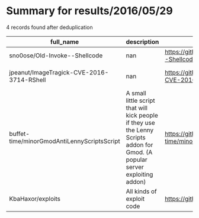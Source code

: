 
# Summary for results/2016/05/29
    
4 records found after deduplication

| full_name | description | html_url | matched_list | matched_count | pushed_at | size | stargazers_count | language | forks_count | vul_ids |
|---------------------------------------------|-------------------------------------------------------------------------------------------------------------------------------|----------------------------------------------------------------|----------------|-----------------|---------------------------|--------|--------------------|------------|---------------|-------------------|
| sno0ose/Old-Invoke--Shellcode | nan | https://github.com/sno0ose/Old-Invoke--Shellcode | ['shellcode'] | 1 | 2016-05-29 17:19:56+00:00 | 8 | 1 | PowerShell | 1 | [] |
| jpeanut/ImageTragick-CVE-2016-3714-RShell | nan | https://github.com/jpeanut/ImageTragick-CVE-2016-3714-RShell | ['cve-2'] | 1 | 2016-05-29 17:27:10+00:00 | 10 | 16 | nan | 4 | ['CVE-2016-3714'] |
| buffet-time/minorGmodAntiLennyScriptsScript | A small little script that will kick people if they use the Lenny Scripts addon for Gmod. (A popular server exploiting addon) | https://github.com/buffet-time/minorGmodAntiLennyScriptsScript | ['exploit'] | 1 | 2016-05-29 03:04:32+00:00 | 1 | 0 | Lua | 0 | [] |
| KbaHaxor/exploits | All kinds of exploit code | https://github.com/KbaHaxor/exploits | ['exploit'] | 1 | 2016-05-29 13:11:39+00:00 | 3 | 0 | Ruby | 0 | [] |
